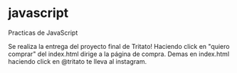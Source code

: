 # javascript
Practicas de JavaScript

Se realiza la entrega del proyecto final de Tritato! Haciendo click en "quiero comprar" del index.html dirige a la página de compra. Demas en index.html haciendo click en @tritato te lleva al instagram.
